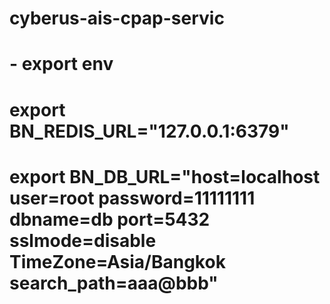 # cyberus-ais-cpap-servic
# - export env
# export BN_REDIS_URL="127.0.0.1:6379"
# export BN_DB_URL="host=localhost user=root password=11111111 dbname=db port=5432 sslmode=disable TimeZone=Asia/Bangkok search_path=aaa@bbb"